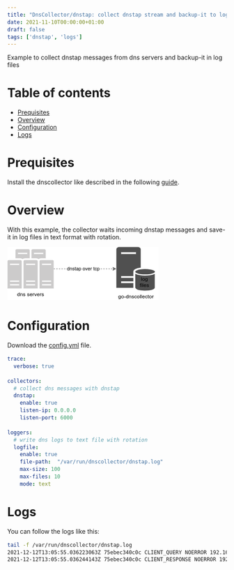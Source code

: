 ```yaml
---
title: "DnsCollector/dnstap: collect dnstap stream and backup-it to log files"
date: 2021-11-10T00:00:00+01:00
draft: false
tags: ['dnstap', 'logs']
---
```


Example to collect dnstap messages from dns servers and backup-it in log files


# Table of contents

* [Prequisites](#prequisites)
* [Overview](#overview)
* [Configuration](#configuration)
* [Logs](#logs)

# Prequisites

Install the dnscollector like described in the following [guide](https://dmachard.github.io/posts/0007-dnscollector-install-binary/).

# Overview


With this example, the collector waits incoming dnstap messages and save-it in log files in text format with rotation.

![overview dnstap](/images/0034/use-case-1.png)

# Configuration

Download the [config.yml](https://github.com/dmachard/go-dnscollector/blob/main/example-config/use-case-1.yml) file. 

```yaml
trace:
  verbose: true

collectors:
  # collect dns messages with dnstap
  dnstap:
    enable: true
    listen-ip: 0.0.0.0
    listen-port: 6000

loggers:
  # write dns logs to text file with rotation
  logfile:
    enable: true
    file-path:  "/var/run/dnscollector/dnstap.log"
    max-size: 100
    max-files: 10
    mode: text
```

# Logs

You can follow the logs like this:

```bash
tail -f /var/run/dnscollector/dnstap.log
2021-12-12T13:05:55.036223063Z 75ebec340c0c CLIENT_QUERY NOERROR 192.168.1.12 39200 INET UDP 49b ns1-1.akamaitech.net AAAA 0.000000
2021-12-12T13:05:55.036244143Z 75ebec340c0c CLIENT_RESPONSE NOERROR 192.168.1.12 39200 INET UDP 115b ns1-1.akamaitech.net AAAA 0.000021
```